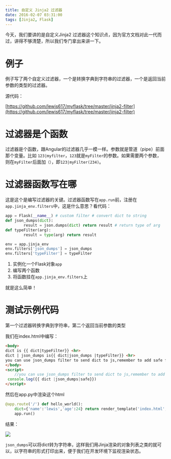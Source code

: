 ```yaml
---
title: 自定义 Jinja2 过滤器
date: 2016-02-07 03:31:00
tags: [Jinja2, Flask]
---
```


今天，我们要讲的是自定义Jinja2 过滤器这个知识点，因为官方文档对此一代而过，讲得不够清楚，所以我们专门拿出来讲一下。

<!--more-->

# 例子

例子写了两个自定义过滤器，一个是转换字典到字符串的过滤器，一个是返回当前参数的类型的过滤器。

源代码：

[https://github.com/lewis617/myflask/tree/master/jinja2-filter](https://github.com/lewis617/myflask/tree/master/jinja2-filter)

# 过滤器是个函数

过滤器是个函数，跟Angular的过滤器几乎一模一样。参数就是管道（pipe）前面那个变量。比如   `123|myfilter`，`123`就是`myFilter`的参数。如果需要两个参数，则在`myFilter`后面加`（）`，即`123|myFilter(234)`。

# 过滤器函数写在哪

这是这个是编写过滤器的关键。过滤器函数写在`app.run`前，注册在`app.jinja_env.filters`中，这是什么意思？看代码：

```python
app = Flask(__name__) # custom filter # convert dict to string
def json_dumps(dict):
        result = json.dumps(dict) return result # return type of arg
def typeFilter(arg):
        result = type(arg) return result

env = app.jinja_env
env.filters['json_dumps'] = json_dumps
env.filters['typeFilter'] = typeFilter
```

1.  实例化一个Flask对象`app`
2.  编写两个函数
3.  将函数挂在`app.jinja_env.filters`上

就是这么简单！

# 测试示例代码

第一个过滤器转换字典到字符串，第二个返回当前参数的类型

我们在index.html中编写：

```html
<body> 
dict is {{ dict|typeFilter}} <hr> 
dict | json_dumps is{{ dict|json_dumps |typeFilter}} <hr> 
you can use json_dumps filter to send dict to js,remember to add safe filter,<br> press f12 to test it 
</body>
<script>
    //you can use json_dumps filter to send dict to js,remember to add safe filter
 console.log({{ dict |json_dumps|safe}}) 
</script>
```

然后在app.py中渲染这个html

```python
@app.route('/') def hello_world():
    dict={'name':'lewis','age':24} return render_template('index.html',dict=dict) if __name__ == '__main__':
    app.run()
```

结果：

![](https://ws1.sinaimg.cn/large/83900b4egw1f9yh3fdydqj20g408ojsr.jpg)

`json_dumps`可以将dict转为字符串，这样我们用Jinja渲染的对象列表之类的就可以，以字符串的形式打印出来，便于我们在开发环境下监视渲染状态。